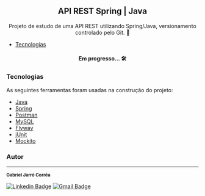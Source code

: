 <h2 align="center"> 
	API REST Spring | Java
</h2>

<p align="center">Projeto de estudo de uma API REST utilizando Spring/Java, versionamento controlado pelo Git. 📝 </p>

- [Tecnologias](#tecnologias)
<!--te-->

<h4 align="center"> 
	Em progresso... 🛠️
</h4>



### Tecnologias

As seguintes ferramentas foram usadas na construção do projeto:

- [Java](https://www.java.com/)
- [Spring](https://spring.io/)
- [Postman](https://www.postman.com/)
- [MySQL](https://www.mysql.com/)
- [Flyway](https://flywaydb.org/)
- [jUnit](https://junit.org/junit5/)
- [Mockito](https://site.mockito.org/)

### Autor

-------------------------------------------------------

<sub><b>Gabriel Jarró Corrêa</b></sub></a>

[![Linkedin Badge](https://img.shields.io/badge/-Gabriel-blue?style=flat-square&logo=Linkedin&logoColor=white&link=https://www.linkedin.com/in/jarro-gabriel)](https://www.linkedin.com/in/jarro-gabriel)
[![Gmail Badge](https://img.shields.io/badge/-jarrogabriel29@gmail.com-c14438?style=flat-square&logo=Gmail&logoColor=white&link=mailto:jarrogabriel29@gmail.com)](mailto:jarrogabriel29@gmail.com)

